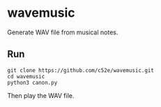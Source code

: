 # wavemusic

Generate WAV file from musical notes.

## Run

```
git clone https://github.com/c52e/wavemusic.git
cd wavemusic
python3 canon.py
```
Then play the WAV file.
